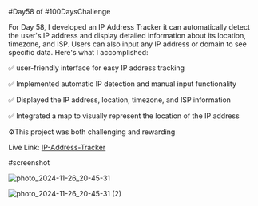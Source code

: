 #Day58 of #100DaysChallenge

For Day 58, I developed an IP Address Tracker it can automatically detect the user's IP address and display detailed information about its location, timezone, and ISP. Users can also input any IP address or domain to see specific data. Here's what I accomplished:

✅ user-friendly interface for easy IP address tracking

✅ Implemented automatic IP detection and manual input functionality

✅ Displayed the IP address, location, timezone, and ISP information

✅ Integrated a map to visually represent the location of the IP address

⚙️This project was both challenging and rewarding 

Live Link: [IP-Address-Tracker](https://roobiwebdev.github.io/Day-58-IP-Address-Tracker/)


#screenshot

![photo_2024-11-26_20-45-31](https://github.com/user-attachments/assets/a3ee1b61-e8db-4be5-9744-45b3516895a0)


![photo_2024-11-26_20-45-31 (2)](https://github.com/user-attachments/assets/372c4c43-e772-49ba-91e4-f201f4f4f74c)
